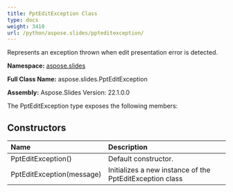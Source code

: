 ```yaml
---
title: PptEditException Class
type: docs
weight: 3410
url: /python/aspose.slides/ppteditexception/
---
```


Represents an exception thrown when edit presentation error is detected.

**Namespace:** [aspose.slides](/python/aspose.slides/)

**Full Class Name:** aspose.slides.PptEditException

**Assembly:**  Aspose.Slides Version: 22.1.0.0

The PptEditException type exposes the following members:
## **Constructors**
|**Name**|**Description**|
| :- | :- |
|PptEditException()|Default constructor.|
|PptEditException(message)|Initializes a new instance of the PptEditException class|
